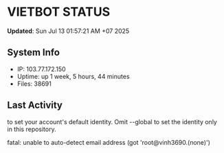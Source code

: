 # VIETBOT STATUS
**Updated**: Sun Jul 13 01:57:21 AM +07 2025

## System Info
- IP: 103.77.172.150
- Uptime: up 1 week, 5 hours, 44 minutes
- Files: 38691

## Last Activity

to set your account's default identity.
Omit --global to set the identity only in this repository.

fatal: unable to auto-detect email address (got 'root@vinh3690.(none)')
